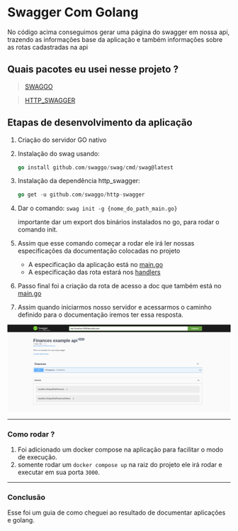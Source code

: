 # Swagger Com Golang

No código acima conseguimos gerar uma página do swagger em nossa api, trazendo as informações base da aplicação e também informações sobre as rotas cadastradas na api

## Quais pacotes eu usei nesse projeto ?

> [SWAGGO](https://github.com/swaggo/swag)

> [HTTP_SWAGGER](https://github.com/swaggo/http-swagger)

## Etapas de desenvolvimento da aplicação
1. Criação do servidor GO nativo
2. Instalação do swag usando:
    ~~~go
    go install github.com/swaggo/swag/cmd/swag@latest
    ~~~
3. Instalação da dependência http_swagger:
    ~~~go
    go get -u github.com/swaggo/http-swagger
    ~~~
4. Dar o comando: `swag init -g {nome_do_path_main.go}`

    importante dar um export dos binários instalados no go, para rodar o comando init.
5. Assim que esse comando começar a rodar ele irá ler nossas especificações da documentação colocadas no projeto

    - A especificação da aplicação está no [main.go](https://github.com/daniellcas/golang-swagger/blob/main/cmd/webserver/main.go)
    - A especificação das rota estará nos [handlers](https://github.com/daniellcas/golang-swagger/blob/main/internal/infra/webserver/handlers/finance_handlers.go)
6. Passo final foi a criação da rota de acesso a doc que também está no [main.go](https://github.com/daniellcas/golang-swagger/blob/main/cmd/webserver/main.go#L27)
7. Assim quando iniciarmos nosso servidor e acessarmos o caminho definido para o documentação iremos ter essa resposta.

![Imagem](/assets/image.png)

---
### Como rodar ?
1. Foi adicionado um docker compose na aplicação para facilitar o modo de execução.
2. somente rodar um `docker compose up` na raiz do projeto ele irá rodar e executar em sua porta `3000`.

---
### Conclusão

Esse foi um guia de como cheguei ao resultado de documentar aplicações e golang.
